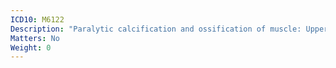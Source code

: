 ```yaml
---
ICD10: M6122
Description: "Paralytic calcification and ossification of muscle: Upper arm"
Matters: No
Weight: 0
---
```



